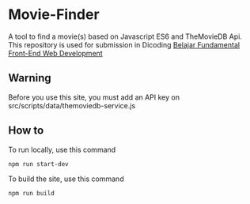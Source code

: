 # Movie-Finder
A tool to find a movie(s) based on Javascript ES6 and TheMovieDB Api. This repository is used for submission in Dicoding [Belajar Fundamental Front-End Web Development](https://www.dicoding.com/academies/163)

## **Warning**
Before you use this site, you must add an API key on src/scripts/data/themoviedb-service.js

## How to
To run locally, use this command 

`npm run start-dev`

To build the site, use this command

`npm run build`